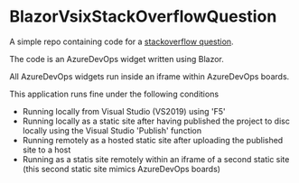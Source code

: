 # BlazorVsixStackOverflowQuestion

A simple repo containing code for a [stackoverflow question](https://stackoverflow.com/questions/55424046/unable-to-set-apk-meta-data-using-google-api-dot-net-client).

The code is an AzureDevOps widget written using Blazor.

All AzureDevOps widgets run inside an iframe within AzureDevOps boards.

This application runs fine under the following conditions
 - Running locally from Visual Studio (VS2019) using 'F5'
 - Running locally as a static site after having published the project to disc locally using the Visual Studio 'Publish' function
 - Running remotely as a hosted static site after uploading the published site to a host
 - Running as a statis site remotely within an iframe of a second static site (this second static site mimics AzureDevOps boards)
